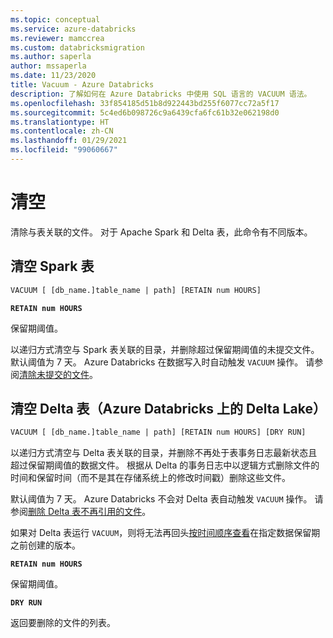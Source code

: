 ```yaml
---
ms.topic: conceptual
ms.service: azure-databricks
ms.reviewer: mamccrea
ms.custom: databricksmigration
ms.author: saperla
author: mssaperla
ms.date: 11/23/2020
title: Vacuum - Azure Databricks
description: 了解如何在 Azure Databricks 中使用 SQL 语言的 VACUUM 语法。
ms.openlocfilehash: 33f854185d51b8d922443bd255f6077cc72a5f17
ms.sourcegitcommit: 5c4ed6b098726c9a6439cfa6fc61b32e062198d0
ms.translationtype: HT
ms.contentlocale: zh-CN
ms.lasthandoff: 01/29/2021
ms.locfileid: "99060667"
---
```

# <a name="vacuum"></a>清空

清除与表关联的文件。 对于 Apache Spark 和 Delta 表，此命令有不同版本。

## <a name="vacuum-a-spark-table"></a>清空 Spark 表

```sql
VACUUM [ [db_name.]table_name | path] [RETAIN num HOURS]
```

**``RETAIN num HOURS``**

保留期阈值。

以递归方式清空与 Spark 表关联的目录，并删除超过保留期阈值的未提交文件。 默认阈值为 7 天。 Azure Databricks 在数据写入时自动触发 ``VACUUM`` 操作。 请参阅[清除未提交的文件](../../../latest/spark-sql/dbio-commit.md#vacuum-spark)。

## <a name="vacuum-a-delta-table-delta-lake-on-azure-databricks"></a><a id="vacuum-a-delta-table-delta-lake-on-azure-databricks"> </a><a id="vacuum-delta"> </a>清空 Delta 表（Azure Databricks 上的 Delta Lake）

```sql
VACUUM [ [db_name.]table_name | path] [RETAIN num HOURS] [DRY RUN]
```

以递归方式清空与 Delta 表关联的目录，并删除不再处于表事务日志最新状态且超过保留期阈值的数据文件。
根据从 Delta 的事务日志中以逻辑方式删除文件的时间和保留时间（而不是其在存储系统上的修改时间戳）删除这些文件。

默认阈值为 7 天。 Azure Databricks 不会对 Delta 表自动触发 ``VACUUM`` 操作。 请参阅[删除 Delta 表不再引用的文件](../../../../delta/delta-utility.md#delta-vacuum)。

如果对 Delta 表运行 ``VACUUM``，则将无法再回头[按时间顺序查看](../../../../delta/delta-batch.md#deltatimetravel)在指定数据保留期之前创建的版本。

**``RETAIN num HOURS``**

保留期阈值。

**``DRY RUN``**

返回要删除的文件的列表。